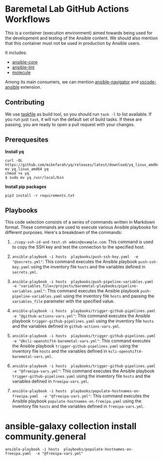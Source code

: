 # Baremetal Lab GitHub Actions Workflows

This is a container (execution environment) aimed towards being used
for the development and testing of the Ansible content. We should also mention
that this container must not be used in production by Ansible users.

It includes:

- [ansible-core]
- [ansible-lint]
- [molecule]

Among its main consumers, we can mention [ansible-navigator] and
[vscode-ansible] extension.

[ansible-core]: https://github.com/ansible/ansible
[ansible-lint]: https://github.com/ansible/ansible-lint
[ansible-navigator]: https://github.com/ansible/ansible-navigator
[molecule]: https://github.com/ansible-community/molecule
[vscode-ansible]: https://github.com/ansible/vscode-ansible

## Contributing

We use [taskfile](https://taskfile.dev/) as build tool, so you should run
`task -l` to list available. If you run just `task`, it will run the default
set of build tasks. If these are passing, you are ready to open a pull request
with your changes.

## Prerequesites
**Install yq**
```
curl -OL https://github.com/mikefarah/yq/releases/latest/download/yq_linux_amd64
mv yq_linux_amd64 yq
chmod +x yq
$ sudo mv yq /usr/local/bin
```
**Install pip packages**
```
pip3 install -r requirements.txt
```

## Playbooks

This code selection consists of a series of commands written in Markdown format. These commands are used to execute various Ansible playbooks for different purposes. Here's a breakdown of the commands:

1. `./copy-ssh-id-and-test.sh admin@example.com`: This command is used to copy the SSH key and test the connection to the specified host.

2. `ansible-playbook -i hosts  playbooks/push-ssh-key.yaml  -e "@secrets.yml"`: This command executes the Ansible playbook `push-ssh-key.yaml` using the inventory file `hosts` and the variables defined in `secrets.yml`.

3. `ansible-playbook -i hosts  playbooks/push-pipeline-variables.yaml  -e "variables_file=/projects/baremetal-playbooks/pipeline-variables.yaml"`: This command executes the Ansible playbook `push-pipeline-variables.yaml` using the inventory file `hosts` and passing the `variables_file` parameter with the specified value.

4. `ansible-playbook -i hosts  playbooks/trigger-github-pipelines.yaml  -e "@github-actions-vars.yml"`: This command executes the Ansible playbook `trigger-github-pipelines.yaml` using the inventory file `hosts` and the variables defined in `github-actions-vars.yml`.

5. `ansible-playbook -i hosts  playbooks/trigger-github-pipelines.yaml  -e "@kcli-openshift4-baremetal-vars.yml"`: This command executes the Ansible playbook `trigger-github-pipelines.yaml` using the inventory file `hosts` and the variables defined in `kcli-openshift4-baremetal-vars.yml`.

6. `ansible-playbook -i hosts  playbooks/trigger-github-pipelines.yaml  -e "@freeipa-vars.yml"`: This command executes the Ansible playbook `trigger-github-pipelines.yaml` using the inventory file `hosts` and the variables defined in `freeipa-vars.yml`.

7. `ansible-playbook -i hosts  playbooks/populate-hostnames-on-freeipa.yaml  -e "@freeipa-vars.yml"`: This command executes the Ansible playbook `populate-hostnames-on-freeipa.yaml` using the inventory file `hosts` and the variables defined in `freeipa-vars.yml`.


# ansible-galaxy collection install community.general
`ansible-playbook -i hosts  playbooks/populate-hostnames-on-freeipa.yaml  -e "@freeipa-vars.yml"`
